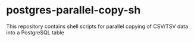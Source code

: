 # postgres-parallel-copy-sh
This repository contains shell scripts for parallel copying of CSV/TSV data into a PostgreSQL table
